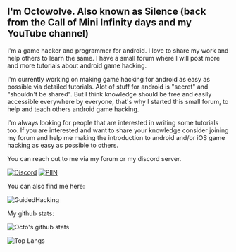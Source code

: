 ## I'm Octowolve. Also known as Silence (back from the Call of Mini Infinity days and my YouTube channel)
I'm a game hacker and programmer for android. I love to share my work and help others to learn the same.
I have a small forum where I will post more and more tutorials about android game hacking.

I'm currently working on making game hacking for android as easy as possible via detailed tutorials. Alot of stuff for android is "secret" and "shouldn't be shared".
But I think knowledge should be free and easily accessible everywhere by everyone, that's why I started this small forum, to help and teach others android game hacking.

I'm always looking for people that are interested in writing some tutorials too. If you are interested and want to share your knowledge consider joining my forum and help me making the introduction to android and/or iOS game hacking as easy as possible to others.

You can reach out to me via my forum or my discord server.

[![Discord](https://img.shields.io/discord/720937884814671923?color=%237289DA&logo=discord&logoColor=%23fff&style=for-the-badge)](https://discord.gg/bmRF2ac)
[![PIIN](https://img.shields.io/discourse/status?label=PIIN.dev&server=https%3A%2F%2Fpiin.dev&style=for-the-badge)](https://piin.dev)

You can also find me here:

![GuidedHacking](https://guidedhacking.com/members/octowolve.114209/)

My github stats:

![Octo's github stats](https://github-readme-stats.vercel.app/api?username=Octowolve&theme=dark)

![Top Langs](https://github-readme-stats.vercel.app/api/top-langs/?username=Octowolve&layout=compact)
<!--
**Octowolve/Octowolve** is a ✨ _special_ ✨ repository because its `README.md` (this file) appears on your GitHub profile.

Here are some ideas to get you started:

- 🔭 I’m currently working on ...
- 🌱 I’m currently learning ...
- 👯 I’m looking to collaborate on ...
- 🤔 I’m looking for help with ...
- 💬 Ask me about ...
- 📫 How to reach me: ...
- 😄 Pronouns: ...
- ⚡ Fun fact: ...
-->
